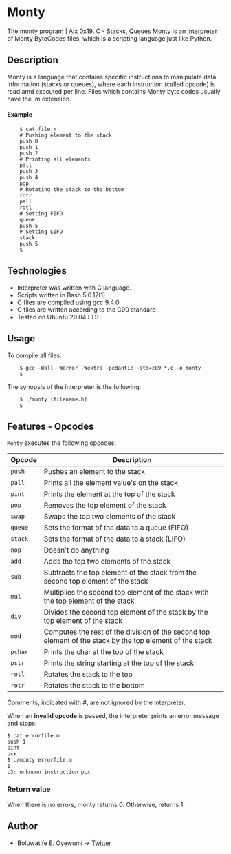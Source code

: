 # Monty

The monty program | Alx 0x19. C - Stacks, Queues 
Monty is an interpreter of Monty ByteCodes files, which is a scripting language just like Python.

## Description 

Monty is a language that contains specific instructions to manipulate data information (stacks or queues), where each instruction (called opcode) is read amd executed per line. Files which contains Monty byte codes usually have the .m extension.

#### Example
```
	$ cat file.m
	# Pushing element to the stack
	push 0
	push 1
	push 2
	# Printing all elements
	pall
	push 3
	push 4
	pop
	# Rotating the stack to the bottom
	rotr
	pall
	rotl
	# Setting FIFO
	queue
	push 5
	# Setting LIFO
	stack
	push 5
	$
```

## Technologies

* Interpreter was written with C language.
* Scripts written in Bash 5.0.17(1)
* C files are compiled using gcc 9.4.0
* C files are written according to the C90 standard
* Tested on Ubuntu 20.04 LTS

## Usage

To compile all files:
```
	$ gcc -Wall -Werror -Wextra -pedantic -std=c89 *.c -o monty
	$
```

The synopsis of the interpreter is the following:

```
	$ ./monty [filename.h]
	$
```

## Features - Opcodes
 
`Monty` executes the following opcodes:

Opcode | Description
--- | ---
`push` | Pushes an element to the stack
`pall` | Prints all the element value's on the stack
`pint` | Prints the element at the top of the stack
`pop` | Removes the top element of the stack
`swap` | Swaps the top two elements of the stack
`queue` | Sets the format of the data to a queue (FIFO)
`stack` | Sets the format of the data to a stack (LIFO)
`nop` | Doesn't do anything
`add` | Adds the top two elements of the stack
`sub` | Subtracts the top element of the stack from the second top element of the stack
`mul` | Multiplies the second top element of the stack with the top element of the stack
`div` | Divides the second top element of the stack by the top element of the stack
`mod` | Computes the rest of the division of the second top element of the stack by the top element of the stack
`pchar` | Prints the char at the top of the stack
`pstr` | Prints the string starting at the top of the stack
`rotl` | Rotates the stack to the top
`rotr` | Rotates the stack to the bottom

Comments, indicated with #, are not ignored by the interpreter.

When an **invalid opcode**  is passed, the interpreter prints an error message and stops:

```
$ cat errorfile.m
push 1
pint
pcx
$ ./monty errorfile.m
1
L3: unknown instruction pcx
```

### Return value
	
When there is no errors, monty returns 0. Otherwise, returns 1.

## Author
* Boluwatife E. Oyewumi -> [Twitter](https://twitter.com/Bolexzyy__)
